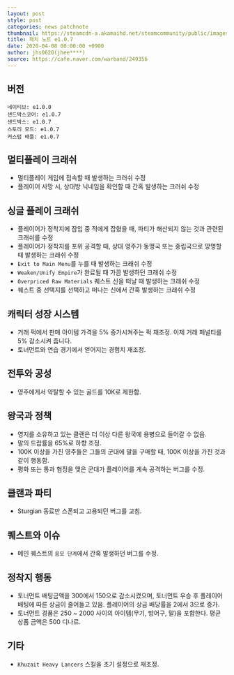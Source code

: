 ```yaml
---
layout: post
style: post
categories: news patchnote
thumbnail: https://steamcdn-a.akamaihd.net/steamcommunity/public/images/clans/26623866/779f24b4675e5fab6b6110ab0e332597abcbd1f3.png
title: 패치 노트 e1.0.7
date: 2020-04-08 00:00:00 +0900
author: jhs0620(jhee****)
source: https://cafe.naver.com/warband/249356
---
```


## 버전
    네이티브: e1.0.0
    샌드박스코어: e1.0.7
    샌드박스: e1.0.7
    스토리 모드: e1.0.7
    커스텀 배틀: e1.0.7

## 멀티플레이 크래쉬
 - 멀티플레이 게임에 접속할 때 발생하는 크러쉬 수정
 - 플레이어 사망 시, 상대방 닉네임을 확인할 때 간혹 발생하는 크러쉬 수정

## 싱글 플레이 크래쉬
 - 플레이어가 정착지에 잠입 중 적에게 잡혔을 때, 파티가 해산되지 않는 것과 관련된 크래쉬를 수정
 - 플레이어가 정착지를 포위 공격할 때, 상대 영주가 동맹국 또는 중립국으로 망명할 때 발생하는 크래쉬 수정
 - `Exit to Main Menu`를 누를 때 발생하는 크래쉬 수정
 - `Weaken/Unify Empire`가 완료될 때 가끔 발생하던 크래쉬 수정
 - `Overpriced Raw Materials` 퀘스트 신을 떠날 때 발생하는 크래쉬 수정
 - 퀘스트 중 선택지를 선택하고 떠나는 신에서 간혹 발생하는 크래쉬 수정

## 캐릭터 성장 시스템
 - 거래 퍽에서 판매 아이템 가격을 5% 증가시켜주는 퍽 재조정. 이제 거래 페널티를 5% 감소시켜 줍니다.
 - 토너먼트와 연습 경기에서 얻어지는 경험치 재조정.

## 전투와 공성
 - 영주에게서 약탈할 수 있는 골드를 10K로 제한함.

## 왕국과 정책
 - 영지를 소유하고 있는 클랜은 더 이상 다른 왕국에 용병으로 들어갈 수 없음.
 - 말의 드랍률을 65%로 하향 조정.
 - 100K 이상을 가진 영주들은 그들의 군대에 말을 구매할 때, 100K 이상을 가진 것과 같이 행동함.
 - 평화 또는 통과 협정을 맺은 군대가 플레이어를 계속 공격하는 버그를 수정.

## 클랜과 파티
 - Sturgian 동료만 스폰되고 고용되던 버그를 고침.

## 퀘스트와 이슈
 - 메인 퀘스트의 `음모 단계`에서 간혹 발생하던 버그를 수정.

## 정착지 행동
 - 토너먼트 배팅금액을 300에서 150으로 감소시켰으며, 토너먼트 우승 후 플레이어 배팅에 따른 상금이 줄어들고 있음. 플레이어의 상금 배당률을 2에서 3으로 증가.
 - 토너먼트 경품은 250 ~ 2000 사이의 아이템(무기, 방어구, 말)을 포함한다. 평균 상품 금액은 500 디나르.

## 기타
 - `Khuzait Heavy Lancers` 스킬을 초기 설정으로 재조정.

